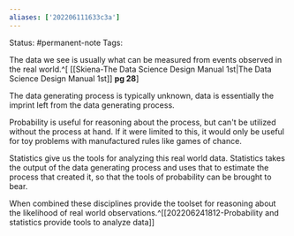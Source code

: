 ```yaml
---
aliases: ['202206111633c3a']
---
```

Status: #permanent-note 
Tags: 

The data we see is usually what can be measured from events observed in the real world.^[ [[Skiena-The Data Science  Design Manual 1st|The Data Science Design Manual 1st]] **pg 28**]

The data generating process is typically unknown, data is essentially the imprint left from the data generating process.

Probability is useful for reasoning about the process, but can't be utilized without the process at hand. If it were limited to this, it would only be useful for toy problems with manufactured rules like games of chance.

Statistics give us the tools for analyzing this real world data. Statistics takes the output of the data generating process and uses that to estimate the process that created it, so that the tools of probability can be brought to bear.

When combined these disciplines provide the toolset for reasoning about the likelihood of real world observations.^[[202206241812-Probability and statistics provide tools to analyze data]]
